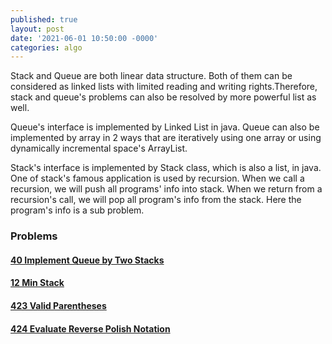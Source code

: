 ```yaml
---
published: true
layout: post
date: '2021-06-01 10:50:00 -0000'
categories: algo
---
```

Stack and Queue are both linear data structure. Both of them can be considered as linked lists with limited reading and writing rights.Therefore, stack and queue's problems can also be resolved by more powerful list as well.

Queue's interface is implemented by Linked List in java. Queue can also be implemented by array in 2 ways that are iteratively using one array or using dynamically incremental space's ArrayList.

Stack's interface is implemented by Stack class, which is also a list, in java. One of stack's famous application is used by recursion. When we call a recursion, we will push all programs' info into stack. When we return from a recursion's call, we will pop all program's info from the stack. Here the program's info is a sub problem.

### Problems

#### [40 Implement Queue by Two Stacks](https://www.lintcode.com/problem/40/)

#### [12  Min Stack](https://www.lintcode.com/problem/12/description)

#### [423  Valid Parentheses](https://www.lintcode.com/problem/423/)

#### [424  Evaluate Reverse Polish Notation](https://www.lintcode.com/problem/424/)
